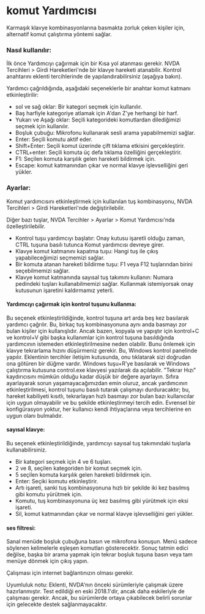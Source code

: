 # komut Yardımcısı

Karmaşık klavye kombinasyonlarına basmakta zorluk çeken kişiler için, alternatif komut çalıştırma yöntemi sağlar.  

### Nasıl kullanılır:  

İlk önce Yardımcıyı çağırmak için bir Kısa yol  atanması gerekir. NVDA Tercihleri ​​> Girdi Hareketleri'nde bir klavye hareketi atanabilir. Kontrol anahtarını eklenti tercihlerinde de yapılandırabilirsiniz (aşağıya bakın).  

Yardımcı çağrıldığında, aşağıdaki seçeneklerle bir anahtar komut katmanı etkinleştirilir:  

* sol ve sağ oklar: Bir kategori seçmek için kullanılır. 
* Baş harfiyle kategoriye atlamak için A'dan Z'ye herhangi bir harf. 
* Yukarı ve Aşağı oklar: Seçili kategorideki komutlardan dilediğimizi seçmek için kullanılır. 
* Boşluk çubuğu:  Mikrofonu kullanarak sesli arama yapabilmemizi sağlar. 
* Enter: Seçili komutu aktif eder. 
* Shift+Enter: Seçili komut üzerinde çift tıklama etkisini gerçekleştirir. 
* CTRL+enter: Seçili komuta üç defa tıklama özelliğini gerçekleştirir. 
* F1: Seçilen komuta karşılık gelen hareketi bildirmek için. 
* Escape: komut katmanından çıkar ve normal klavye işlevselliğini geri yükler. 

### Ayarlar:

Komut yardımcısını etkinleştirmek için kullanılan tuş kombinasyonu, NVDA Tercihleri > Girdi Hareketleri'nde değiştirilebilir.  

Diğer bazı tuşlar, NVDA Tercihler > Ayarlar > Komut Yardımcısı'nda özelleştirilebilir.  

* Kontrol tuşu yardımcıyı başlatır: Onay kutusu işaretli olduğu zaman, CTRL tuşuna basılı tutunca Komut yardımcısı devreye girer.
* Klavye komut katmanını kapatma tuşu: Hangi tuş ile çıkış yapabileceğimizi seçmemizi sağlar.
* Bir komuta atanan hareketi bildirme tuşu: F1 veya F12 tuşlarından birini seçebilmemizi sağlar.
* Klavye komut katmanında sayısal tuş takımını kullanın: Numara pedindeki tuşları kullanabilmemizi sağlar. Kullanmak istemiyorsak onay kutusunun işaretini kaldırmamız yeterli.

#### Yardımcıyı çağırmak için kontrol tuşunu kullanma:

Bu seçenek etkinleştirildiğinde, kontrol tuşuna art arda beş kez basılarak yardımcı çağrılır. Bu, birkaç tuş kombinasyonuna aynı anda basmayı zor bulan kişiler için kullanışlıdır. Ancak bazen, kopyala ve yapıştır için kontrol+C ve kontrol+V gibi başka kullanımlar için kontrol tuşuna basıldığında yardımcının istemeden etkinleştirilmesine neden olabilir. Bunu önlemek için klavye tekrarlama hızını düşürmeniz gerekir. Bu, Windows kontrol panelinde yapılır. Eklentinin tercihler iletişim kutusunda, onu tıklatarak sizi doğrudan ona götüren bir düğme vardır. Windows tuşu+R'ye basılarak ve Windows çalıştırma kutusuna control.exe klavyesi yazılarak da açılabilir. "Tekrar Hızı" kaydırıcısını mümkün olduğu kadar düşük bir değere ayarlayın. Sıfıra ayarlayarak sorun yaşamayacağımızdan emin oluruz, ancak yardımcının etkinleştirilmesi, kontrol tuşunu basılı tutarak çalışmayı durduracaktır; bu, hareket kabiliyeti kısıtlı, tekrarlayan hızlı basmayı zor bulan bazı kullanıcılar için uygun olmayabilir ve bu şekilde etkinleştirmeyi tercih edin. Evrensel bir konfigürasyon yoktur, her kullanıcı kendi ihtiyaçlarına veya tercihlerine en uygun olanı bulmalıdır.

#### sayısal klavye:

Bu seçenek etkinleştirildiğinde, yardımcıyı sayısal tuş takımındaki tuşlarla kullanabilirsiniz.  

* Bir kategori seçmek için 4 ve 6 tuşları.
* 2 ve 8, seçilen kategoriden bir komut seçmek için.
* 5 seçilen komuta karşılık gelen hareketi bildirmek için.
* Enter: Seçiki komutu etkinleştirir.
* Artı işareti, sanki tuş kombinasyonuna hızlı bir şekilde iki kez basılmış gibi komutu yürütmek için.
* Komutu, tuş kombinasyonuna üç kez basılmış gibi yürütmek için eksi işareti.
* Sil, komut katmanından çıkar ve normal klavye işlevselliğini geri yükler.

#### ses filtresi:
 
Sanal menüde boşluk çubuğuna basın ve mikrofona konuşun. Menü sadece söylenen kelimelerle eşleşen komutları gösterecektir. Sonuç tatmin edici değilse, başka bir arama yapmak için tekrar boşluk tuşuna basın veya tam menüye dönmek için çıkış yapın.  
 
Çalışması için internet bağlantınızın olması gerekir.  

Uyumluluk notu: Eklenti, NVDA'nın önceki sürümleriyle çalışmak üzere hazırlanmıştır. Test edildiği en eski 2018.1'dir, ancak daha eskileriyle de çalışması gerekir. Ancak, bu sürümlerde ortaya çıkabilecek belirli sorunlar için gelecekte destek sağlanmayacaktır.

